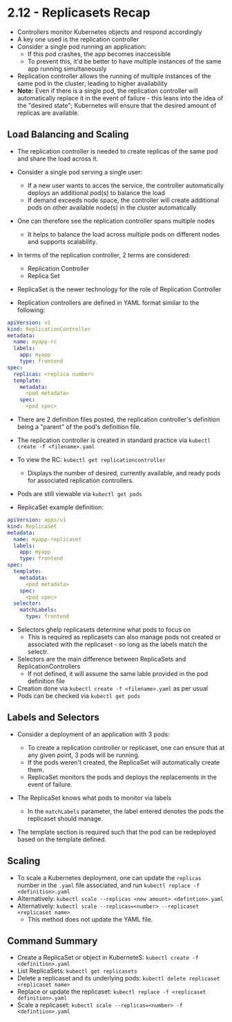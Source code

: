 # 2.12 - Replicasets Recap

- Controllers monitor Kubernetes objects and respond accordingly
- A key one used is the replication controller
- Consider a single pod running an application:
  - If this pod crashes, the app becomes inaccessible
  - To prevent this, it'd be better to have multiple instances of the same app running simultaneously
- Replication controller allows the running of multiple instances of the same pod in the cluster; leading to higher availability
- **Note:** Even if there is a single pod, the replication controller will automatically replace it in the event of failure - this leans into the idea of the "desired state"; Kubernetes will ensure that the desired amount of replicas are available.

## Load Balancing and Scaling

- The replication controller is needed to create replicas of the same pod and share the load across it.
- Consider a single pod serving a single user:
  - If a new user wants to acces the service, the controller automatically deploys an additional pod(s) to balance the load
  - If demand exceeds node space, the controller will create additional pods on other available node(s) in the cluster automatically

- One can therefore see the replication controller spans multiple nodes
  - It helps to balance the load across multiple pods on different nodes and supports scalability.

- In terms of the replication controller, 2 terms are considered:
  - Replication Controller
  - Replica Set

- ReplicaSet is the newer technology for the role of Replication Controller

- Replication controllers are defined in YAML format similar to the following:

```yaml
apiVersion: v1
kind: ReplicationController
metadata:
  name: myapp-rc
  labels:
    app: myapp
    type: frontend
spec:
  replicas: <replica number>
  template:
    metadata:
      <pod metadata>
    spec:
      <pod spec>
```

- There are 2 definition files posted, the replication controller's definition being a "parent" of the pod's definition file.
- The replication controller is created in standard practice via `kubectl create -f <filename>.yaml`
- To view the RC: `kubectl get replicationcontroller`
  - Displays the number of desired, currently available, and ready pods for associated replication controllers.
- Pods are still viewable via `kubectl get pods`

- ReplicaSet example definition:

```yaml
apiVersion: apps/v1
kind: ReplicaSet
metadata:
  name: myapp-replicaset
  labels:
    app: myapp
    type: frontend
spec:
  template:
    metadata:
      <pod metadata>
    spec:
      <pod spec>
  selector:
    matchLabels:
      type: frontend
```

- Selectors ghelp replicasets determine what pods to focus on
  - This is required as replicasets can also manage pods not created or associated with the replicaset - so long as the labels match the selectr.
- Selectors are the main difference between ReplicaSets and ReplicationControllers
  - If not defined, it will assume the same lable provided in the pod definition file
- Creation done via `kubectl create -f <filename>.yaml` as per usual
- Pods can be checked via `kubectl get pods`

## Labels and Selectors

- Consider a deployment of an application with 3 pods:
  - To create a replication controller or replicaset, one can ensure that at any given point, 3 pods will be running.
  - If the pods weren't created, the ReplicaSet will automatically create them.
  - ReplicaSet monitors the pods and deploys the replacements in the event of failure.

- The ReplicaSet knows what pods to monitor via labels
  - In the `matchLabels` parameter, the label entered denotes the pods the replicaset should manage.

- The template section is required such that the pod can be redeployed based on the template defined.

## Scaling

- To scale a Kubernetes deployment, one can update the `replicas` number in the `.yaml` file associated, and run `kubectl replace -f <definition>.yaml`
- Alternatively: `kubectl scale --replicas <new amount> <defintion>.yaml`
- Alternatively: `kubectl scale --replicas=<number> --replicaset <replicaset name>`
  - This method does not update the YAML file.

## Command Summary

- Create a ReplicaSet or object in KuberneteS: `kubectl create -f <definition>.yaml`
- List ReplicaSets: `kubectl get replicasets`
- Delete a replicaset and its underlying pods: `kubectl delete replicaset <replicaset name>`
- Replace or update the replicaset: `kubectl replace -f <replicaset definition>.yaml`
- Scale a replicaset: `kubectl scale --replicas=<number> -f <defintiion>.yaml`
